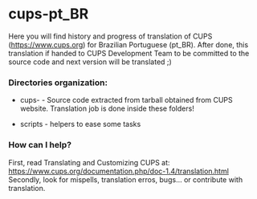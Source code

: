 # cups-pt_BR

Here you will find history and progress of translation of CUPS (https://www.cups.org) for Brazilian Portuguese (pt_BR). After done, this translation if handed to CUPS Development Team to be committed to the source code and next version will be translated ;)

### Directories organization:

* cups-<VERSION> - Source code extracted from tarball obtained from CUPS website.
                    Translation job is done inside these folders!

* scripts        - helpers to ease some tasks

### How can I help?

First, read Translating and Customizing CUPS at: https://www.cups.org/documentation.php/doc-1.4/translation.html
Secondly, look for mispells, translation erros, bugs... or contribute with translation.
